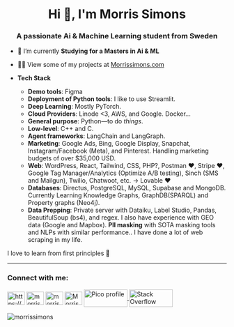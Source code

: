 <h1 align="center">Hi 👋, I'm Morris Simons</h1>
<h3 align="center">A passionate Ai & Machine Learning student from Sweden</h3>

- 🌱 I’m currently **Studying for a Masters in Ai & ML**
- 👨‍💻 View some of my projects at [Morrissimons.com](https://morrissimons.github.io/)

- **Tech Stack**  
  - **Demo tools**: Figma  
  - **Deployment of Python tools**: I like to use Streamlit.
  - **Deep Learning**: Mostly PyTorch.
  - **Cloud Providers**: Linode <3, AWS, and Google. Docker...  
  - **General purpose**: Python—to do *things*.  
  - **Low-level**: C++ and C.
  - **Agent frameworks**: LangChain and LangGraph.  
  - **Marketing**: Google Ads, Bing, Google Display, Snapchat, Instagram/Facebook (Meta), and Pinterest. Handling marketing budgets of over $35,000 USD.  
  - **Web**: WordPress, React, Tailwind, CSS, PHP?, Postman ❤️, Stripe ❤️, Google Tag Manager/Analytics (Optimize A/B testing), Sinch (SMS and Mailgun), Twilio, Chatwoot, etc.  -> Lovable ❤️
  - **Databases**: Directus, PostgreSQL, MySQL, Supabase and MongoDB. Currently Learning Knowledge Graphs, GraphDB(SPARQL) and Property graphs (Neo4j).  
  - **Data Prepping**: Private server with Dataiku, Label Studio, Pandas, BeautifulSoup (bs4), and regex. I also have experience with GEO data (Google and Mapbox). **PII masking** with SOTA masking tools and NLPs with similar performance.. I have done a lot of web scraping in my life.  

I love to learn from first principles 🌴

---

<h3 align="left">Connect with me:</h3>
<p align="left">
<a href="https://linkedin.com/in/https://www.linkedin.com/in/morris-simons-a8b519120/" target="blank"><img align="center" src="https://raw.githubusercontent.com/rahuldkjain/github-profile-readme-generator/master/src/images/icons/Social/linked-in-alt.svg" alt="https://www.linkedin.com/in/morris-simons-a8b519120/" height="30" width="40" /></a>
<a href="https://kaggle.com/morrissimons" target="blank"><img align="center" src="https://raw.githubusercontent.com/rahuldkjain/github-profile-readme-generator/master/src/images/icons/Social/kaggle.svg" alt="morrissimons" height="30" width="40" /></a>
<a href="https://www.hackerrank.com/morris_simons01" target="blank"><img align="center" src="https://raw.githubusercontent.com/rahuldkjain/github-profile-readme-generator/master/src/images/icons/Social/hackerrank.svg" alt="morris_simons01" height="30" width="40" /></a>
<a href="https://discord.gg/Morris#0441" target="blank"><img align="center" src="https://raw.githubusercontent.com/rahuldkjain/github-profile-readme-generator/master/src/images/icons/Social/discord.svg" alt="Morris#0441" height="30" width="40" /></a>
<a href="https://play.picoctf.org/users/MorrisSimons" target="blank"><img align="center" src="https://play.picoctf.org/static/media/picoctf-logo-horizontal-white.17fdf0dcdef08dc3396a195b95e3bc29.svg" alt="Pico profile" height="40" width="100" /> </a>
<a href="https://stackoverflow.com/questions/79584413/langchain-runnable-stuck-in-a-loop/79605187#79605187" target="_blank">
  <img align="center" src="https://cdn.sstatic.net/Sites/stackoverflow/company/img/logos/so/so-logo.svg" alt="Stack Overflow Answer" height="40" width="100" />
</a>

</p>
<p align="left"> <img src="https://komarev.com/ghpvc/?username=morrissimons&label=Profile%20views&color=0e75b6&style=flat" alt="morrissimons" /> </p>
